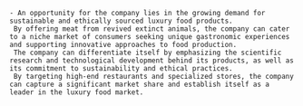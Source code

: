     - An opportunity for the company lies in the growing demand for sustainable and ethically sourced luxury food products.
     By offering meat from revived extinct animals, the company can cater to a niche market of consumers seeking unique gastronomic experiences and supporting innovative approaches to food production.
     The company can differentiate itself by emphasizing the scientific research and technological development behind its products, as well as its commitment to sustainability and ethical practices.
     By targeting high-end restaurants and specialized stores, the company can capture a significant market share and establish itself as a leader in the luxury food market.


